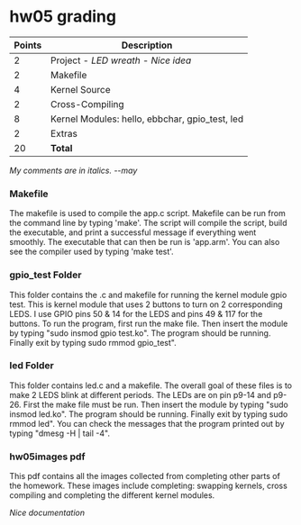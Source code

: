 # hw05 grading

| Points      | Description |
| ----------- | ----------- |
|  2 | Project - *LED wreath - Nice idea*
|  2 | Makefile
|  4 | Kernel Source
|  2 | Cross-Compiling
|  8 | Kernel Modules: hello, ebbchar, gpio_test, led
|  2 | Extras
| 20 | **Total**

*My comments are in italics. --may*

### Makefile
The makefile is used to compile the app.c script. Makefile can be run from the command line by typing 'make'. The script will compile the script, build the executable, and print a successful message if everything went smoothly. The executable that can then be run is 'app.arm'. You can also see the compiler used by typing 'make test'.

### gpio_test Folder
This folder contains the .c and makefile for running the kernel module gpio test. This is kernel module that uses 2 buttons to turn on 2 corresponding LEDS. I use GPIO pins 50 & 14 for the LEDS and pins 49 & 117 for the buttons. To run the program, first run the make file. Then insert the module by typing "sudo insmod gpio test.ko". The program should be running. Finally exit by typing sudo rmmod gpio_test". 

### led Folder
This folder contains led.c and a makefile. The overall goal of these files is to make 2 LEDS blink at different periods. The LEDs are on pin p9-14 and p9-26. First the make file must be run. Then insert the module by typing "sudo insmod led.ko". The program should be running. Finally exit by typing sudo rmmod led". You can check the messages that the program printed out by typing "dmesg -H | tail -4".

### hw05images pdf
This pdf contains all the images collected from completing other parts of the homework. These images include completing: swapping kernels, cross compiling and completing the different kernel modules.

*Nice documentation*